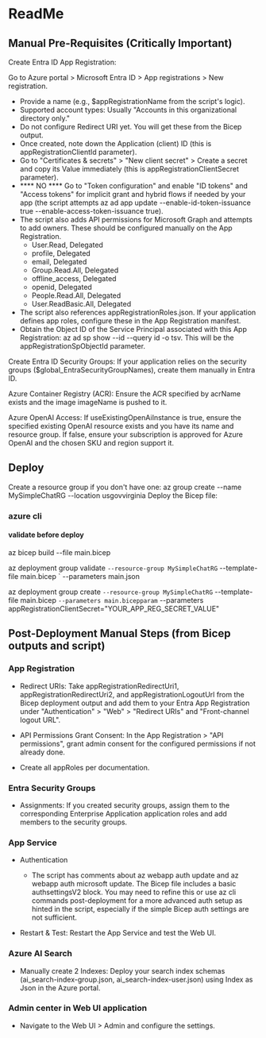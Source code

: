# ReadMe

## Manual Pre-Requisites (Critically Important)

Create Entra ID App Registration:

Go to Azure portal > Microsoft Entra ID > App registrations > New registration.

- Provide a name (e.g., $appRegistrationName from the script's logic).
- Supported account types: Usually "Accounts in this organizational directory only."
- Do not configure Redirect URI yet. You will get these from the Bicep output.
- Once created, note down the Application (client) ID (this is appRegistrationClientId parameter).
- Go to "Certificates & secrets" > "New client secret" > Create a secret and copy its Value immediately (this is appRegistrationClientSecret parameter).
- **** NO **** Go to "Token configuration" and enable "ID tokens" and "Access tokens" for implicit grant and hybrid flows if needed by your app (the script attempts az ad app update --enable-id-token-issuance true --enable-access-token-issuance true).
- The script also adds API permissions for Microsoft Graph and attempts to add owners. These should be configured manually on the App Registration.
  - User.Read, Delegated
  - profile, Delegated
  - email, Delegated
  - Group.Read.All, Delegated
  - offline_access, Delegated
  - openid, Delegated
  - People.Read.All, Delegated
  - User.ReadBasic.All, Delegated
- The script also references appRegistrationRoles.json. If your application defines app roles, configure these in the App Registration manifest.
- Obtain the Object ID of the Service Principal associated with this App Registration: az ad sp show --id <Your-App-Registration-Client-ID> --query id -o tsv. This will be the appRegistrationSpObjectId parameter.

Create Entra ID Security Groups: If your application relies on the security groups ($global_EntraSecurityGroupNames), create them manually in Entra ID.

Azure Container Registry (ACR): Ensure the ACR specified by acrName exists and the image imageName is pushed to it.

Azure OpenAI Access: If useExistingOpenAiInstance is true, ensure the specified existing OpenAI resource exists and you have its name and resource group. If false, ensure your subscription is approved for Azure OpenAI and the chosen SKU and region support it.

## Deploy

Create a resource group if you don't have one: az group create --name MySimpleChatRG --location usgovvirginia
Deploy the Bicep file:

### azure cli

#### validate before deploy

az bicep build --file main.bicep

az deployment group validate `
--resource-group MySimpleChatRG `
--template-file main.bicep `
--parameters main.json

az deployment group create `
--resource-group MySimpleChatRG `
--template-file main.bicep `
--parameters main.bicepparam `
--parameters appRegistrationClientSecret="YOUR_APP_REG_SECRET_VALUE"

## Post-Deployment Manual Steps (from Bicep outputs and script)

### App Registration

- Redirect URIs: Take appRegistrationRedirectUri1, appRegistrationRedirectUri2, and appRegistrationLogoutUrl from the Bicep deployment output and add them to your Entra App Registration under "Authentication" > "Web" > "Redirect URIs" and "Front-channel logout URL".

- API Permissions Grant Consent: In the App Registration > "API permissions", grant admin consent for the configured permissions if not already done.

- Create all appRoles per documentation.

### Entra Security Groups

- Assignments: If you created security groups, assign them to the corresponding Enterprise Application application roles and add members to the security groups.

### App Service

- Authentication
  - The script has comments about az webapp auth update and az webapp auth microsoft update. The Bicep file includes a basic authsettingsV2 block. You may need to refine this or use az cli commands post-deployment for a more advanced auth setup as hinted in the script, especially if the simple Bicep auth settings are not sufficient.

- Restart & Test: Restart the App Service and test the Web UI.

### Azure AI Search

- Manually create 2 Indexes: Deploy your search index schemas (ai_search-index-group.json, ai_search-index-user.json) using Index as Json in the Azure portal.

### Admin center in Web UI application

- Navigate to the Web UI > Admin and configure the settings.
